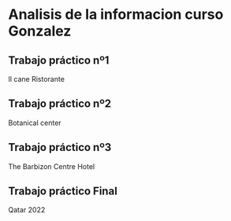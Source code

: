 # Analisis de la informacion curso Gonzalez



## Trabajo práctico nº1

Il cane Ristorante



## Trabajo práctico nº2 

Botanical center


## Trabajo práctico nº3 

The Barbizon Centre Hotel


## Trabajo práctico Final 

Qatar 2022